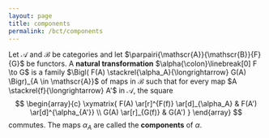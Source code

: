 ```yaml
---
layout: page
title: components
permalink: /bct/components
---
```

Let $\mathscr{A}$ and $\mathscr{B}$ be categories and let $\parpairi{\mathscr{A}}{\mathscr{B}}{F}{G}$ be functors.  A **natural    transformation** $\alpha{\colon}\linebreak[0] F \to G$ is a family $\Bigl( F(A) \stackrel{\alpha_A}{\longrightarrow} G(A) \Bigr)_{A \in \mathscr{A}}$    of maps in $\mathscr{B}$ such that for every map $A \stackrel{f}{\longrightarrow} A'$ in $\mathscr{A}$, the square   $$          \begin{array}{c} \xymatrix{ F(A) \ar[r]^{F(f)} \ar[d]_{\alpha_A}    & F(A') \ar[d]^{\alpha_{A'}}      \\ G(A) \ar[r]_{G(f)}      & G(A') }  \end{array} $$   commutes.  The maps $\alpha_A$ are called the **components**    of $\alpha$.
